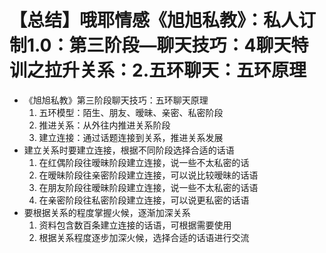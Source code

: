 # 【总结】哦耶情感《旭旭私教》：私人订制1.0：第三阶段—聊天技巧：4聊天特训之拉升关系：2.五环聊天：五环原理

-   《旭旭私教》第三阶段聊天技巧：五环聊天原理
    1.  五环模型：陌生、朋友、暧昧、亲密、私密阶段
    2.  推进关系：从外往内推进关系阶段
    3.  建立连接：通过话题连接到关系，推进关系发展
-   建立关系时要建立连接，根据不同阶段选择合适的话语
    1.  在红偶阶段往暧昧阶段建立连接，说一些不太私密的话
    2.  在暧昧阶段往亲密阶段建立连接，可以说比较暧昧的话语
    3.  在朋友阶段往暧昧阶段建立连接，说一些不太私密的话语
    4.  在亲密阶段往私密阶段建立连接，可以说更私密的话语
-   要根据关系的程度掌握火候，逐渐加深关系
    1.  资料包含数百条建立连接的话语，可根据需要使用
    2.  根据关系程度逐步加深火候，选择合适的话语进行交流